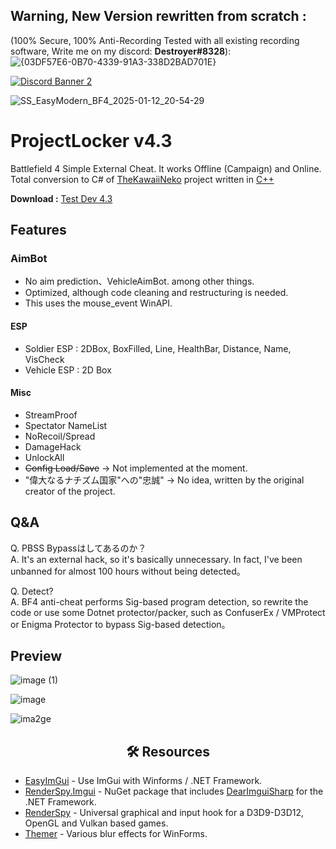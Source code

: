 ## Warning, New Version rewritten from scratch :

(100% Secure, 100% Anti-Recording Tested with all existing recording software, Write me on my discord: **Destroyer#8328**):  ![{03DF57E6-0B70-4339-91A3-338D2BAD701E}](https://github.com/user-attachments/assets/699b49d2-5885-4cf9-a25f-fb6c32633450)

[![Discord Banner 2](https://discord.com/api/guilds/1327640073348317235/widget.png?style=banner2)](https://discord.gg/C4evgU4Tas)

![SS_EasyModern_BF4_2025-01-12_20-54-29](https://github.com/user-attachments/assets/574541e1-0bd0-4f12-b354-63994b67eba3)



# ProjectLocker v4.3
Battlefield 4 Simple External Cheat. It works Offline (Campaign) and Online.
Total conversion to C# of [TheKawaiiNeko](https://github.com/TheKawaiiNeko) project written in [C++](https://github.com/TheKawaiiNeko/BF4-External)  

**Download :** [Test Dev 4.3](https://github.com/DestroyerDarkNess/BF4-External/releases/tag/4.3)

## Features
### AimBot
* No aim prediction、VehicleAimBot. among other things.
* Optimized, although code cleaning and restructuring is needed.
* This uses the mouse_event WinAPI.
#### ESP
* Soldier ESP : 2DBox, BoxFilled, Line, HealthBar, Distance, Name, VisCheck
* Vehicle ESP : 2D Box
#### Misc
* StreamProof
* Spectator NameList
* NoRecoil/Spread
* DamageHack
* UnlockAll
* ~~Config Load/Save~~  ->  Not implemented at the moment.
* "偉大なるナチズム国家"への"忠誠" -> No idea, written by the original creator of the project.

## Q&A
Q. PBSS Bypassはしてあるのか？  
A. It's an external hack, so it's basically unnecessary. In fact, I've been unbanned for almost 100 hours without being detected。

Q. Detect?  
A. BF4 anti-cheat performs Sig-based program detection, so rewrite the code or use some Dotnet protector/packer, such as ConfuserEx / VMProtect or Enigma Protector to bypass Sig-based detection。  

## Preview
![image (1)](https://github.com/DestroyerDarkNess/BF4-External/assets/32405118/f8c7a37f-9101-4e8e-90d3-672dd62c96eb)

![image](https://github.com/DestroyerDarkNess/BF4-External/assets/32405118/8016790a-a92e-4cfe-b029-a52020984c75)

![ima2ge](https://github.com/DestroyerDarkNess/BF4-External/assets/32405118/551cb3d4-46ab-4d29-95ff-1f8145c3dac3)

<center>
<h2> 🛠️ Resources </h2>
</center>

- [EasyImGui](https://github.com/DestroyerDarkNess/EasyImGui) - Use ImGui with Winforms / .NET Framework.
- [RenderSpy.Imgui](https://www.nuget.org/packages/RenderSpy.ImGui) - NuGet package that includes [DearImguiSharp](https://github.com/Sewer56/DearImguiSharp) for the .NET Framework.
- [RenderSpy](https://github.com/DestroyerDarkNess/RenderSpy) - Universal graphical and input hook for a D3D9-D3D12, OpenGL and Vulkan based games.
- [Themer](https://github.com/arshx86/Themer) - Various blur effects for WinForms.
